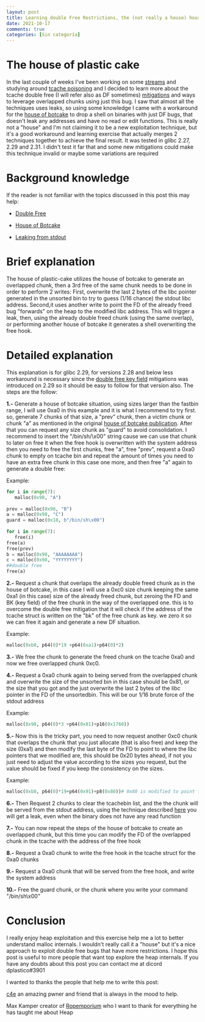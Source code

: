 ```yaml
---
layout: post
title: Learning double Free Restrictions, the (not really a house) house of plastic-cake
date: 2021-10-17
comments: true
categories: [Sin categoría]
---
```

# The house of plastic cake

In the last couple of weeks I've been working on some [streams](https://www.youtube.com/watch?v=z-_JbUHwwSc) and studying around [tcache poisoning](https://github.com/shellphish/how2heap/blob/master/glibc_2.31/tcache_poisoning.c) and I decided to learn more about the tcache double free (I will refer also as DF sometimes) [mitigations](https://blog.infosectcbr.com.au/2019/09/linux-heap-glibc-tcache-double-free.html) and ways to leverage overlapped chunks using just this bug. I saw that almost all the techniques uses leaks, so using some knowledge I came with a workaround for the [house of botcake](https://github.com/shellphish/how2heap/blob/master/glibc_2.31/house_of_botcake.c) to drop a shell on binaries with just DF bugs, that doesn't leak any addresses and have no read or edit functions.
This is really not a "house" and I'm not claiming it to be a new exploitation technique, but it's a good workaround and learning exercise that actually merges 2 techniques together to achieve the final result. It was tested in glibc 2.27, 2.29 and 2.31. I didn't test it far that and some new mitigations could make this technique invalid or maybe some variations are required
 
# Background knowledge
 
If the reader is not familiar with the topics discussed in this post this may help:
 
- [Double Free](https://heap-exploitation.dhavalkapil.com/attacks/double_free)
 
- [House of Botcake](https://github.com/shellphish/how2heap/blob/master/glibc_2.31/house_of_botcake.c)
 
- [Leaking from stdout](https://vigneshsrao.github.io/posts/babytcache/)
# Brief explanation

The house of plastic-cake utilizes the house of botcake to generate an overlapped chunk, then a 3rd free of the same chunk  needs to be done in order to perform 2 writes: First, overwrite the last 2 bytes of the libc pointer generated in the unsorted bin to try to guess (1/16 chance) the stdout libc address. Second,it uses another write to point the FD of the already freed bug "forwards" on the heap to the modified libc address. This will trigger a leak, then, using the already double freed chunk (using the same overlap), or performing another house of botcake it generates a shell overwriting the free hook.

# Detailed explanation

This explanation is for glibc 2.29, for versions 2.28 and below less workaround is necessary since the [double free key field](https://blog.infosectcbr.com.au/2019/09/linux-heap-glibc-tcache-double-free.html) mitigations was introduced on 2.29 so it should be easy to follow for that version also. The steps are the follow:

**1.-** Generate a house of botcake situation, using sizes larger than the fastbin range, I will use  0xa0 in this example and it is what I recommend to try first. so,  generate 7 chunks of that size, a "prev” chunk, then a victim chunk or chunk "a" as mentioned in the original [house of botcake publication](https://github.com/shellphish/how2heap/blob/master/glibc_2.31/house_of_botcake.c). After that you can request any size  chunk as "guard" to avoid consolidation. I recommend to insert the "/bin/sh/\x00" string cause we can use that chunk to later on free it when the free hook is overwritten with the system address then you need to free the first chunks, free "a", free "prev", request a 0xa0 chunk to empty on tcache bin and repeat the amount of times you need to have an extra free chunk in this case one more, and then free "a" again to generate a double free:
 
Example:
```python
for i in range(7):
   malloc(0x98, "A")
 
prev = malloc(0x98, "B")
a = malloc(0x98, "C")
guard = malloc(0x18, b"/bin/sh\x00")
 
for i in range(7):
   free(i)
free(a)
free(prev)
b = malloc(0x98, "AAAAAAAA")
c = malloc(0x98, "YYYYYYYY")
##double free
free(a)
```

**2.-** Request a chunk that overlaps the already double freed chunk as in the house of botcake, in this case I will  use a 0xc0 size chunk keeping the same 0xa1 (in this case) size of the already freed chunk, but zeroing the FD and BK (key field) of the free chunk in the way of the overlapped one. this is to overcome the double free mitigation that it will check if the address of the tcache struct is written on the "bk" of the free chunk as key. we zero it so we can free it again and generate a new DF situation.
 
Example:
```python
malloc(0xb8, p64(0)*19 +p64(0xa1)+p64(0)*2)
```
 
**3.-** We free the chunk to generate the freed chunk on the tcache 0xa0 and now we free overlapped chunk 0xc0.
 
**4.-** Request a 0xa0 chunk again to being served from the overlapped chunk and overwrite the size of the unsorted bin in this case should be 0x81, or the size that you got and the just overwrite the last 2 bytes of the libc pointer in the FD of the unsortedbin. This will be our 1/16 brute force of the stdout address
 
Example:
```python
malloc(0x98, p64(0)*3 +p64(0x81)+p16(0x1760))
```
 
**5.-** Now this is the tricky part, you need to now request another 0xc0 chunk that overlaps the chunk that you just allocate (that is also free) and keep the size (0xa1) and then modify the last byte of the FD to point to where the libc pointers that we modified are, this should be 0x20 bytes ahead, if not you just need to adjust the value according to the sizes you request, but the value should be fixed if you keep the consistency on the sizes.
 
Example:
```python
malloc(0xb8, p64(0)*19+p64(0x91)+p8(0x80))# 0x80 is modified to point forwards in the heap where the overwritten libc pointer is
```

**6.-** Then Request 2 chunks to clear the tcachebin list, and the the chunk will be served from the stdout address, using the technique described [here](https://vigneshsrao.github.io/posts/babytcache/) you will get a leak, even when the binary does not have any read function

**7.-** You can now repeat the steps of the house of botcake to create an overlapped chunk, but this time you can modify the FD of the overlapped chunk in the tcache with the address of the free hook

**8.-** Request a 0xa0 chunk to write the free hook in the tcache struct for the 0xa0 chunks

**9.-** Request a 0xa0 chunk that will be served from the free hook, and write the system address

**10.-** Free the guard chunk, or the chunk where you write your command "/bin/sh\x00"

# Conclusion
 
I really enjoy heap exploitation and this exercise help me a lot to better understand malloc internals. I wouldn't really call it a "house" but it's a nice approach to exploit double free bugs that have more restrictions. I hope this post is useful to more people that want top explore the heap internals. If you have any doubts about this post you can contact me at dicord dplastico#3901
 
I wanted to thanks the people that help me to write this post:
 
[c4e](https://c4ebt.github.io/) an amazing pwner and friend that is always in the mood to help.
 
Max Kamper creator of [Ropemporium](https://ropemporium.com/) who I want to thank for everything he has taught me about Heap
 
 
 

